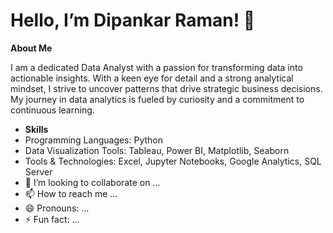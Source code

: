 # **Hello, I’m Dipankar Raman! 👋**
 
 **About Me**
 
 I am a dedicated Data Analyst with a passion for transforming data into actionable insights. With a keen eye for detail and a strong analytical mindset, I strive to uncover patterns that drive strategic business 
 decisions. My journey in data analytics is fueled by curiosity and a commitment to continuous learning.
- **Skills**
- Programming Languages: Python
-  Data Visualization Tools: Tableau, Power BI, Matplotlib, Seaborn
- Tools & Technologies: Excel, Jupyter Notebooks, Google Analytics, SQL Server
- 💞️ I’m looking to collaborate on ...
- 📫 How to reach me ...
- 😄 Pronouns: ...
- ⚡ Fun fact: ...

<!---
DipankarRaman/DipankarRaman is a ✨ special ✨ repository because its `README.md` (this file) appears on your GitHub profile.
You can click the Preview link to take a look at your changes.
--->
